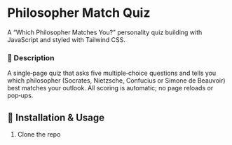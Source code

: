 # Philosopher Match Quiz

A “Which Philosopher Matches You?” personality quiz building with JavaScript and styled with Tailwind CSS.

### 📝 Description

A single‑page quiz that asks five multiple‑choice questions and tells you which philosopher (Socrates, Nietzsche, Confucius or Simone de Beauvoir) best matches your outlook. All scoring is automatic; no page reloads or pop‑ups.


## 🚀 Installation & Usage

1. Clone the repo  
   ```bash
  
